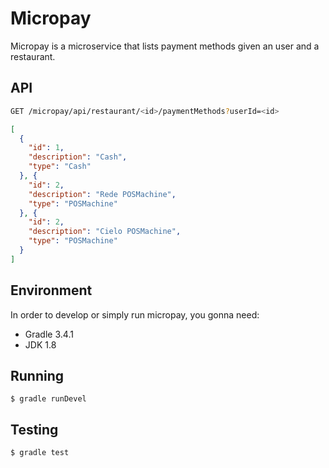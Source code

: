 # Micropay

Micropay is a microservice that lists payment methods given an user and a restaurant.

## API

```bash
GET /micropay/api/restaurant/<id>/paymentMethods?userId=<id>
```

```json
[
  {
    "id": 1,
    "description": "Cash",
    "type": "Cash"
  }, {
    "id": 2,
    "description": "Rede POSMachine",
    "type": "POSMachine"
  }, {
    "id": 2,
    "description": "Cielo POSMachine",
    "type": "POSMachine"
  }
]
```

## Environment

In order to develop or simply run micropay, you gonna need:

 - Gradle 3.4.1
 - JDK 1.8

## Running

```
$ gradle runDevel
```

## Testing

```
$ gradle test
```